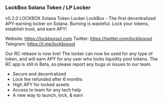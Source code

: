### LockBox Solana Token / LP Locker ###

v0.2.0
LOCKBOX Solana Token Locker
LockBox - The first decentralized APY-earning locker on Solana.
Burning is wasteful. Lock your tokens, establish trust, and earn APY!

Website: https://lockboxsol.com
Twitter: https://twitter.com/lockboxsol
Telegram: https://t.me/lockboxsol

Our RC release is now live! The locker can now be used for any type of token, and will earn APY for any user who locks liquidity pool tokens. The RC app is still in Beta, so please report any bugs or issues to our team.


- Secure and decentralized
- Lock fee refunded after 6 months
- High APY for locked assets
- Access to team for any tech help
- A new way to launch, lock, & earn
